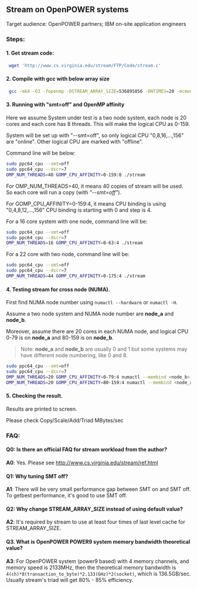 ## Stream on OpenPOWER systems
Target audience: OpenPOWER partners; IBM on-site application engineers
### Steps:
#### 1. Get stream code:
```bash
 wget 'http://www.cs.virginia.edu/stream/FTP/Code/stream.c'
```
#### 2. Compile with gcc with below array size
```bash
 gcc -m64 -O3 -fopenmp -DSTREAM_ARRAY_SIZE=536895856 -DNTIMES=20 -mcmodel=large stream.c -o stream
```
#### 3. Running with "smt=off" and OpenMP affinity
Here we assume System under test is a two node system, each node is 20 cores and each core has 8 threads. This will make the logical CPU as 0-159. 

System will be set up with "--smt=off", so only logical CPU "0,8,16,...,156" are "online". Other logical CPU are marked with "offline". 

Command line will be below:
```bash
sudo ppc64_cpu --smt=off
sudo ppc64_cpu --dscr=7
OMP_NUM_THREADS=40 GOMP_CPU_AFFINITY=0-159:8 ./stream
```

For OMP_NUM_THREADS=40, it means 40 copies of stream will be used. So each core will run a copy (with *"--smt=off"*).

For GOMP_CPU_AFFINITY=0-159:4, it means CPU binding is using "0,4,8,12,...,156" CPU binding is starting with 0 and step is 4.

For a 16 core system with one node, command line will be:
```bash
sudo ppc64_cpu --smt=off
sudo ppc64_cpu --dscr=7
OMP_NUM_THREADS=16 GOMP_CPU_AFFINITY=0-63:4 ./stream
```

For a 22 core with two node, command line will be:
```bash
sudo ppc64_cpu --smt=off
sudo ppc64_cpu --dscr=7
OMP_NUM_THREADS=44 GOMP_CPU_AFFINITY=0-175:4 ./stream
```
#### 4. Testing stream for cross node (NUMA).
First find NUMA node number using `numactl --hardware` or `numactl -H`. 

Assume a two node system and NUMA node number are **node_a** and **node_b**.

Moreover, assume there are 20 cores in each NUMA node, and logical CPU 0-79 is on **node_a** and 80-159 is on **node_b**. 

>Note: **node_a** and **node_b** are usually 0 and 1 but some systems may have different node numbering, like 0 and 8.
```bash
sudo ppc64_cpu --smt=off
sudo ppc64_cpu --dscr=7
OMP_NUM_THREADS=20 GOMP_CPU_AFFINITY=0-79:4 numactl --membind <node_b> ./stream
OMP_NUM_THREADS=20 GOMP_CPU_AFFINITY=80-159:4 numactl --membind <node_a> ./stream
```
#### 5. Checking the result.
Results are printed to screen. 

Please check Copy/Scale/Add/Triad MBytes/sec
### FAQ:
#### Q0: Is there an official FAQ for stream workload from the author?
**A0**: Yes. Please see http://www.cs.virginia.edu/stream/ref.html
#### Q1: Why tuning SMT off?
**A1**: There will be very small performance gap between SMT on and SMT off. To getbest performance, it's good to use SMT off.
#### Q2: Why change STREAM_ARRAY_SIZE instead of using default value?  
**A2**: It's required by stream to use at least four times of last level cache for STREAM_ARRAY_SIZE. 
#### Q3. What is OpenPOWER POWER9 system memory bandwidth theoretical value?
**A3**: For OpenPOWER system (power9 based) with 4 memory channels, and memory speed is 2133MHz, then the theoretical memory bandwidth is 	`4(ch)*8(transaction_to_byte)*2.133(GHz)*2(socket)`, which is 136.5GB/sec. Usually stream's triad will get 80% - 85% efficiency.
